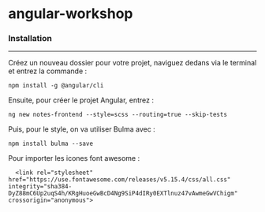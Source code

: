 # angular-workshop

### Installation
---
Créez un nouveau dossier pour votre projet, naviguez dedans via le terminal et entrez la commande : 

    npm install -g @angular/cli
    
Ensuite, pour créer le projet Angular, entrez : 

    ng new notes-frontend --style=scss --routing=true --skip-tests

Puis, pour le style, on va utiliser Bulma avec :

    npm install bulma --save
    
Pour importer les icones font awesome : 

      <link rel="stylesheet" href="https://use.fontawesome.com/releases/v5.15.4/css/all.css" integrity="sha384-DyZ88mC6Up2uqS4h/KRgHuoeGwBcD4Ng9SiP4dIRy0EXTlnuz47vAwmeGwVChigm" crossorigin="anonymous">
